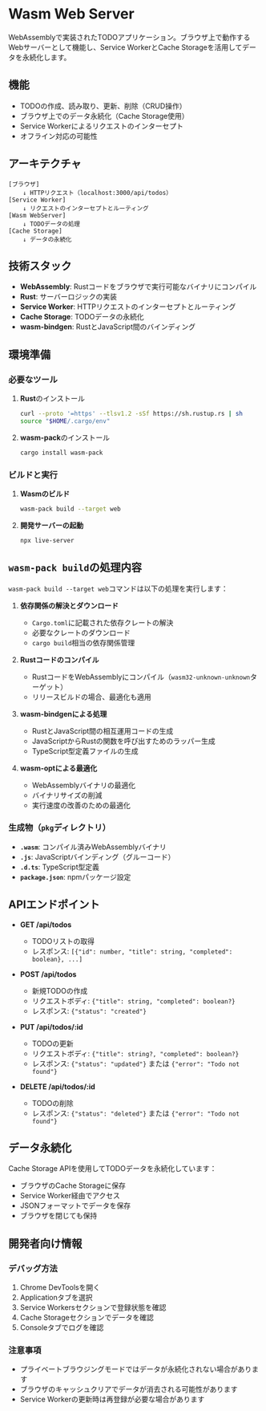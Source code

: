 # Wasm Web Server

WebAssemblyで実装されたTODOアプリケーション。ブラウザ上で動作するWebサーバーとして機能し、Service WorkerとCache Storageを活用してデータを永続化します。

## 機能

- TODOの作成、読み取り、更新、削除（CRUD操作）
- ブラウザ上でのデータ永続化（Cache Storage使用）
- Service Workerによるリクエストのインターセプト
- オフライン対応の可能性

## アーキテクチャ

```
[ブラウザ]
    ↓ HTTPリクエスト（localhost:3000/api/todos）
[Service Worker]
    ↓ リクエストのインターセプトとルーティング
[Wasm WebServer]
    ↓ TODOデータの処理
[Cache Storage]
    ↓ データの永続化
```

## 技術スタック

- **WebAssembly**: Rustコードをブラウザで実行可能なバイナリにコンパイル
- **Rust**: サーバーロジックの実装
- **Service Worker**: HTTPリクエストのインターセプトとルーティング
- **Cache Storage**: TODOデータの永続化
- **wasm-bindgen**: RustとJavaScript間のバインディング

## 環境準備

### 必要なツール

1. **Rust**のインストール
   ```bash
   curl --proto '=https' --tlsv1.2 -sSf https://sh.rustup.rs | sh
   source "$HOME/.cargo/env"
   ```

2. **wasm-pack**のインストール
   ```bash
   cargo install wasm-pack
   ```

### ビルドと実行

1. **Wasmのビルド**
   ```bash
   wasm-pack build --target web
   ```

2. **開発サーバーの起動**
   ```bash
   npx live-server
   ```

## `wasm-pack build`の処理内容

`wasm-pack build --target web`コマンドは以下の処理を実行します：

1. **依存関係の解決とダウンロード**
   - `Cargo.toml`に記載された依存クレートの解決
   - 必要なクレートのダウンロード
   - `cargo build`相当の依存関係管理

2. **Rustコードのコンパイル**
   - RustコードをWebAssemblyにコンパイル（`wasm32-unknown-unknown`ターゲット）
   - リリースビルドの場合、最適化も適用

3. **wasm-bindgenによる処理**
   - RustとJavaScript間の相互運用コードの生成
   - JavaScriptからRustの関数を呼び出すためのラッパー生成
   - TypeScript型定義ファイルの生成

4. **wasm-optによる最適化**
   - WebAssemblyバイナリの最適化
   - バイナリサイズの削減
   - 実行速度の改善のための最適化

### 生成物（`pkg`ディレクトリ）

- **`.wasm`**: コンパイル済みWebAssemblyバイナリ
- **`.js`**: JavaScriptバインディング（グルーコード）
- **`.d.ts`**: TypeScript型定義
- **`package.json`**: npmパッケージ設定

## APIエンドポイント

- **GET /api/todos**
  - TODOリストの取得
  - レスポンス: `[{"id": number, "title": string, "completed": boolean}, ...]`

- **POST /api/todos**
  - 新規TODOの作成
  - リクエストボディ: `{"title": string, "completed": boolean?}`
  - レスポンス: `{"status": "created"}`

- **PUT /api/todos/:id**
  - TODOの更新
  - リクエストボディ: `{"title": string?, "completed": boolean?}`
  - レスポンス: `{"status": "updated"}` または `{"error": "Todo not found"}`

- **DELETE /api/todos/:id**
  - TODOの削除
  - レスポンス: `{"status": "deleted"}` または `{"error": "Todo not found"}`

## データ永続化

Cache Storage APIを使用してTODOデータを永続化しています：
- ブラウザのCache Storageに保存
- Service Worker経由でアクセス
- JSONフォーマットでデータを保存
- ブラウザを閉じても保持

## 開発者向け情報

### デバッグ方法
1. Chrome DevToolsを開く
2. Applicationタブを選択
3. Service Workersセクションで登録状態を確認
4. Cache Storageセクションでデータを確認
5. Consoleタブでログを確認

### 注意事項
- プライベートブラウジングモードではデータが永続化されない場合があります
- ブラウザのキャッシュクリアでデータが消去される可能性があります
- Service Workerの更新時は再登録が必要な場合があります
